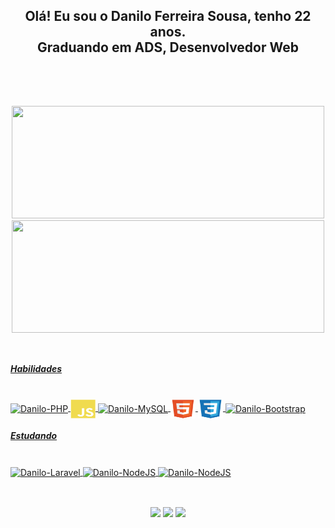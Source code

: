
## <div align="center"><p>Olá! Eu sou o Danilo Ferreira Sousa, tenho 22 anos. <br/> Graduando em ADS, Desenvolvedor Web</p></div><br/>
<br/>
<div align="center">
  <a href="https://github.com/daniloferreirasousa">
  <img height="180em" width="500rem" src="https://github-readme-stats.vercel.app/api?username=daniloferreirasousa&show_icons=true&theme=dark&include_all_commits=false&count_private=true"/>
  <img height="180em" width="500rem" src="https://github-readme-stats.vercel.app/api/top-langs/?username=daniloferreirasousa&layout=compact&langs_count=6&theme=dark"/>
</div>
<br/>
  
##
##### Habilidades

<div style="display: inline_block"><br>
  <img align="center" alt="Danilo-PHP" height="30" width="40" src="https://cdn.jsdelivr.net/gh/devicons/devicon/icons/php/php-original.svg">
  <img align="center" alt="Danilo-Js" height="30" width="40" src="https://raw.githubusercontent.com/devicons/devicon/master/icons/javascript/javascript-plain.svg">
  <img align="center" alt="Danilo-MySQL" height="30" width="40" src="https://cdn.jsdelivr.net/gh/devicons/devicon/icons/mysql/mysql-original.svg">
  <img align="center" alt="Danilo-HTML" height="30" width="40" src="https://raw.githubusercontent.com/devicons/devicon/master/icons/html5/html5-original.svg">
  <img align="center" alt="Danilo-CSS" height="30" width="40" src="https://raw.githubusercontent.com/devicons/devicon/master/icons/css3/css3-original.svg">
  <img align="center" alt="Danilo-Bootstrap" height="30 width="40" src="https://cdn.jsdelivr.net/gh/devicons/devicon/icons/bootstrap/bootstrap-original.svg" />        
</div>

##### Estudando
<div style="display: inline_block"><br>
  <img align="center" alt="Danilo-Laravel" height="30 width="40" src="https://cdn.jsdelivr.net/gh/devicons/devicon/icons/laravel/laravel-plain-wordmark.svg" />
  <img align="center" alt="Danilo-NodeJS" height="30 width="40" src="https://cdn.jsdelivr.net/gh/devicons/devicon/icons/nodejs/nodejs-original.svg" />
  <img align="center" alt="Danilo-NodeJS" height="30 width="40" src="https://cdn.jsdelivr.net/gh/devicons/devicon/icons/react/react-original.svg" />        
</div>

##
  
<br/>
<div align="center">
  <a href="https://instagram.com/danilofer18" target="_blank"><img src="https://img.shields.io/badge/-Instagram-%23E4405F?style=for-the-badge&logo=instagram&logoColor=white" target="_blank"></a>
  <a href="mailto:daniloasf@outlook.com"><img src="https://img.shields.io/badge/Microsoft_Outlook-0078D4?style=for-the-badge&logo=microsoft-outlook&logoColor=white" target="_blank"></a>
  <a href="https://www.linkedin.com/in/danilo-ferreira-ba748b160/" target="_blank"><img src="https://img.shields.io/badge/-LinkedIn-%230077B5?style=for-the-badge&logo=linkedin&logoColor=white" target="_blank"></a> 
  
  <!--![Snake animation](https://github.com/daniloferreirasousa/daniloferreirasousa/blob/output/github-contribution-grid-snake.svg)-->

</div>
<br/>
